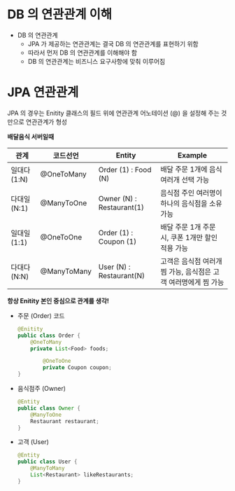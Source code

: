 #  DB 의 연관관계 이해

- DB 의 연관관계
    - JPA 가 제공하는 연관관계는 결국 DB 의 연관관계를 표현하기 위함
    - 따라서 먼저 DB 의 연관관계를 이해해야 함
    - DB 의 연관관계는 비즈니스 요구사항에 맞춰 이루어짐

# JPA 연관관계

JPA 의 경우는 Enitity 클래스의 필드 위에 연관관계 어노테이션 (@) 을 설정해 주는 것만으로 연관관계가 형성

**배달음식 서버일때**

|관계|코드선언|Entity|Example|
|---|---|---|---|
|일대다 (1:N)|	@OneToMany|	Order (1) : Food (N)|	배달 주문 1개에 음식 여러개 선택 가능|
다대일 (N:1)|	@ManyToOne|	Owner (N) : Restaurant(1)	|음식점 주인 여러명이 하나의 음식점을 소유 가능|
일대일 (1:1)	|@OneToOne|	Order (1) : Coupon (1)|	배달 주문 1개 주문 시, 쿠폰 1개만 할인 적용 가능|
다대다 (N:N)	|@ManyToMany|	User (N) : Restaurant(N)|	고객은 음식점 여러개 찜 가능, 음식점은 고객 여러명에게 찜 가능|

**항상 Enitity 본인 중심으로 관계를 생각!**

- 주문 (Order) 코드
    
    ```java
    @Enitity
    public class Order {
        @OneToMany
        private List<Food> foods;
    
    		@OneToOne
    		private Coupon coupon;
    }
    ```
    
- 음식점주 (Owner)
    
    ```java
    @Entity
    public class Owner {
    	@ManyToOne
    	Restaurant restaurant;
    }
    ```
    
- 고객 (User)
    
    ```java
    @Entity
    public class User {
    	@ManyToMany
    	List<Restaurant> likeRestaurants;
    }
    ```
